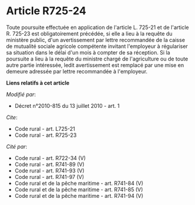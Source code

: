 # Article R725-24

Toute poursuite effectuée en application de l'article L. 725-21 et de l'article R. 725-23 est obligatoirement précédée, si
elle a lieu à la requête du ministère public, d'un avertissement par lettre recommandée de la caisse de mutualité sociale
agricole compétente invitant l'employeur à régulariser sa situation dans le délai d'un mois à compter de sa réception. Si la
poursuite a lieu à la requête du ministre chargé de l'agriculture ou de toute autre partie intéressée, ledit avertissement
est remplacé par une mise en demeure adressée par lettre recommandée à l'employeur.

**Liens relatifs à cet article**

_Modifié par_:

  - Décret n°2010-815 du 13 juillet 2010 - art. 1

_Cite_:

  - Code rural - art. L725-21
  - Code rural - art. R725-23

_Cité par_:

  - Code rural - art. R722-34 (V)
  - Code rural - art. R741-89 (V)
  - Code rural - art. R741-93 (V)
  - Code rural - art. R741-97 (V)
  - Code rural et de la pêche maritime - art. R741-84 (V)
  - Code rural et de la pêche maritime - art. R741-85 (V)
  - Code rural et de la pêche maritime - art. R741-94 (V)
